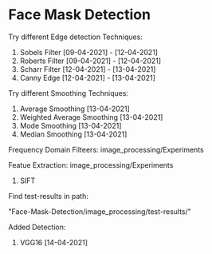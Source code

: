 # Face Mask Detection

Try different Edge detection Techniques:
 
1. Sobels Filter [09-04-2021] - [12-04-2021]
2. Roberts Filter [09-04-2021] - [12-04-2021]
3. Scharr Filter [12-04-2021] - [13-04-2021]
4. Canny Edge [12-04-2021] - [13-04-2021]

Try different Smoothing Techniques:

1. Average Smoothing [13-04-2021]
2. Weighted Average Smoothing [13-04-2021]
3. Mode Smoothing [13-04-2021]
4. Median Smoothing [13-04-2021]

Frequency Domain Filteers:
image_processing/Experiments


Featue Extraction:
image_processing/Experiments

1. SIFT

Find test-results in path:

"Face-Mask-Detection/image_processing/test-results/"

Added Detection:
1. VGG16 [14-04-2021]



